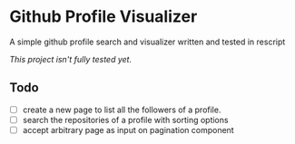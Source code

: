 # Github Profile Visualizer

A simple github profile search and visualizer written and tested in rescript

*This project isn't fully tested yet.*

## Todo
- [ ] create a new page to list all the followers of a profile.
- [ ] search the repositories of a profile with sorting options
- [ ] accept arbitrary page as input on pagination component
